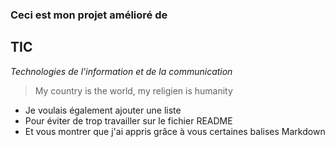 ### Ceci est mon projet amélioré de
**TIC**
---
*Technologies de l'information et de la communication*
> My country is the world, my religien is humanity
- Je voulais également ajouter une liste 
- Pour éviter de trop travailler sur le fichier README
- Et vous montrer que j'ai appris grâce à vous certaines balises Markdown
[^1]: Ceci est mon bas de page.
